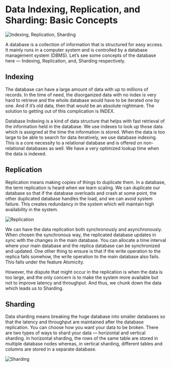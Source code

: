 # Data Indexing, Replication, and Sharding: Basic Concepts

![Indexing, Replication, Sharding](https://miro.medium.com/max/1100/1*zPddtlzQOJUgV7NQJQruKg.jpeg)

A database is a collection of information that is structured for easy access. It mainly runs in a computer system and is controlled by a database management system (DBMS). Let’s see some concepts of the database here — Indexing, Replication, and, Sharding respectively.

## Indexing

The database can have a large amount of data with up to millions of records. In the time of need, the disorganized data with no index is very hard to retrieve and the whole database would have to be iterated one by one. And if it’s old data, then that would be an absolute nightmare. The solution to getting out of this complication is INDEX.

Database Indexing is a kind of data structure that helps with fast retrieval of the information held in the database. We use indexes to look up those data which is assigned at the time the information is stored. When the data is too large to be able to search for data iteratively, we use database indexing. This is a core necessity to a relational database and is offered on non-relational databases as well. We have a very optimized lookup time when the data is indexed.

## Replication

Replication means making copies of things to duplicate them. In a database, the term replication is heard when we learn scaling. We can duplicate our database so that if the database overloads and crash at some point, the other duplicated database handles the load, and we can avoid system failure. This creates redundancy in the system which will maintain high availability in the system.

![Replication](https://miro.medium.com/max/1100/1*9gMX9HN_uoba2kEaNEZw-w.jpeg)

We can have the data replication both synchronously and asynchronously. When chosen the synchronous way, the replicated database updates in sync with the changes in the main database. You can allocate a time interval where your main database and the replica database can be synchronized and updated. One other thing to ensure is that if the write operation to the replica fails somehow, the write operation to the main database also fails. This falls under the feature Atomicity.

However, the dispute that might occur in the replication is when the data is too large, and the only concern is to make the system more available but not to improve latency and throughput. And thus, we chunk down the data which leads us to Sharding.

## Sharding

Data sharding means breaking the huge database into smaller databases so that the latency and throughput are maintained after the database replication. You can choose how you want your data to be broken. There are two types of ways to shard your data — horizontal and vertical sharding. In horizontal sharding, the rows of the same table are stored in multiple database nodes whereas, in vertical sharding, different tables and columns are stored in a separate database.

![Sharding](https://miro.medium.com/max/1100/1*nITTQ-l2v9CTcl9q28ZhAQ.jpeg)